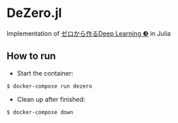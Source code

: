 # DeZero.jl
Implementation of [ゼロから作るDeep Learning ❸](https://www.oreilly.co.jp/books/9784873119069/) in Julia

## How to run
- Start the container:
```
$ docker-compose run dezero
```
- Clean up after finished:
```
$ docker-compose down
```
